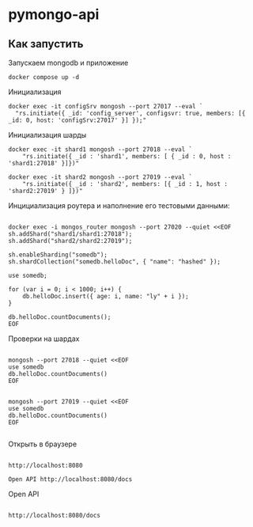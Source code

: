 # pymongo-api

## Как запустить

Запускаем mongodb и приложение

```shell
docker compose up -d
```

Инициализация

```shell
docker exec -it configSrv mongosh --port 27017 --eval `
  "rs.initiate({ _id: 'config_server', configsvr: true, members: [{ _id: 0, host: 'configSrv:27017' }] });"
```

Инициализация шарды
```shell
docker exec -it shard1 mongosh --port 27018 --eval `
    "rs.initiate({ _id : 'shard1', members: [ { _id : 0, host : 'shard1:27018' }]})"
```
```shell
docker exec -it shard2 mongosh --port 27019 --eval `
    "rs.initiate({ _id : 'shard2', members: [{ _id : 1, host : 'shard2:27019' } ]})"
```


Инцициализация роутера и наполнение его тестовыми данными:
```shell

docker exec -i mongos_router mongosh --port 27020 --quiet <<EOF
sh.addShard("shard1/shard1:27018");
sh.addShard("shard2/shard2:27019");

sh.enableSharding("somedb");
sh.shardCollection("somedb.helloDoc", { "name": "hashed" });

use somedb;

for (var i = 0; i < 1000; i++) {
    db.helloDoc.insert({ age: i, name: "ly" + i });
}

db.helloDoc.countDocuments();
EOF

```


Проверки на шардах
```shell

mongosh --port 27018 --quiet <<EOF
use somedb
db.helloDoc.countDocuments()
EOF


mongosh --port 27019 --quiet <<EOF
use somedb
db.helloDoc.countDocuments()
EOF


```

Открыть в браузере
```shell

http://localhost:8080

Open API http://localhost:8080/docs 

```


Open API
```shell

http://localhost:8080/docs 

```